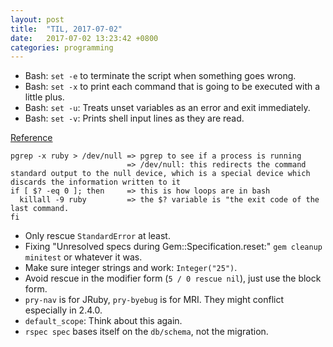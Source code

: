 ```yaml
---
layout: post
title:  "TIL, 2017-07-02"
date:   2017-07-02 13:23:42 +0800
categories: programming
---
```


- Bash: `set -e` to terminate the script when something goes wrong.
- Bash: `set -x` to print each command that is going to be executed with a little plus.
- Bash: `set -u`: Treats unset variables as an error and exit immediately.
- Bash: `set -v`: Prints shell input lines as they are read.

[Reference](https://askubuntu.com/questions/157779/how-to-determine-whether-a-process-is-running-or-not-and-make-use-it-to-make-a-c)
``` shell
pgrep -x ruby > /dev/null => pgrep to see if a process is running
                          => /dev/null: this redirects the command standard output to the null device, which is a special device which discards the information written to it
if [ $? -eq 0 ]; then     => this is how loops are in bash
  killall -9 ruby         => the $? variable is "the exit code of the last command.
fi
```

- Only rescue `StandardError` at least.
- Fixing "Unresolved specs during Gem::Specification.reset:" `gem cleanup minitest` or whatever it was.
- Make sure integer strings and work: `Integer("25")`.
- Avoid rescue in the modifier form (`5 / 0 rescue nil`), just use the block form.
- `pry-nav` is for JRuby, `pry-byebug` is for MRI. They might conflict especially in 2.4.0.
- `default_scope`: Think about this again.
- `rspec spec` bases itself on the `db/schema`, not the migration.
